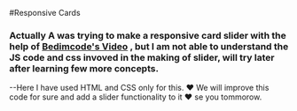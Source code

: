 #Responsive Cards
### Actually A was trying to make a responsive card slider with the help of [Bedimcode's Video](https://youtu.be/b71OeOAEQrQ) , but I am not able to understand the JS code and css invoved in the making of slider, will try later after learning few more concepts.
--Here I have used HTML and CSS only for this.
❤️ We will improve this code for sure and add a slider functionality to it 
❤️ se you tommorow.
